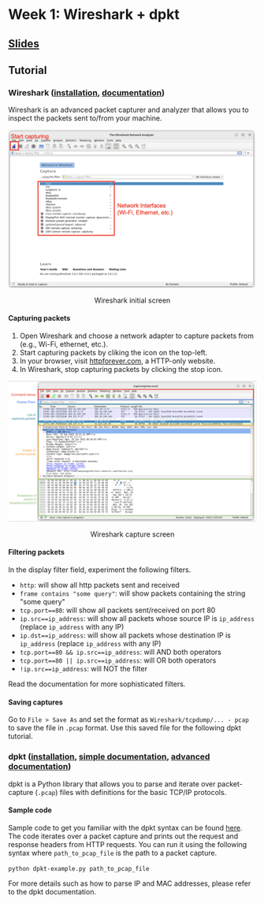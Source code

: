# Week 1: Wireshark + dpkt
## [Slides](https://docs.google.com/presentation/d/136Ypr11F75G9WfbH1vWkKr-sZnsW0-zpPL855_FHc5Q/edit?usp=sharing)

## Tutorial
### Wireshark ([installation](https://www.wireshark.org/download.html), [documentation](https://www.wireshark.org/docs/wsug_html_chunked/))

Wireshark is an advanced packet capturer and analyzer that allows you to inspect the packets sent to/from your machine.

<img src="img/wireshark-1.png">
<p align="center">Wireshark initial screen</p>

#### Capturing packets
1. Open Wireshark and choose a network adapter to capture packets from (e.g., Wi-Fi, ethernet, etc.).
2. Start capturing packets by cliking the icon on the top-left.
3. In your browser, visit [httpforever.com](httpforever.com), a HTTP-only website.
4. In Wireshark, stop capturing packets by clicking the stop icon.

<img src="img/wireshark-2.png">
<p align="center">Wireshark capture screen</p>

#### Filtering packets
In the display filter field, experiment the following filters.
 - `http`: will show all http packets sent and received
 - `frame contains "some query"`: will show packets containing the string "some query"
 - `tcp.port==80`: will show all packets sent/received on port 80
 - `ip.src==ip_address`: will show all packets whose source IP is `ip_address` (replace `ip_address` with any IP)
 - `ip.dst==ip_address`: will show all packets whose destination IP is `ip_address` (replace `ip_address` with any IP)
 - `tcp.port==80 && ip.src==ip_address`: will AND both operators
 - `tcp.port==80 || ip.src==ip_address`: will OR both operators
 - `!ip.src==ip_address`: will NOT the filter

Read the documentation for more sophisticated filters.

#### Saving captures
Go to `File > Save As` and set the format as `Wireshark/tcpdump/... - pcap` to save the file in `.pcap` format. Use this saved file for the following dpkt tutorial.

### dpkt ([installation](https://pypi.org/project/dpkt/), [simple documentation](https://kbandla.github.io/dpkt/), [advanced documentation](https://dpkt.readthedocs.io/en/latest/))
dpkt is a Python library that allows you to parse and iterate over packet-capture (`.pcap`) files with definitions for the basic TCP/IP protocols.

#### Sample code

Sample code to get you familiar with the dpkt syntax can be found [here](https://github.com/Haroon96/ecs152a-fall-2023/tree/main/week1/code/dpkt-example.py). The code iterates over a packet capture and prints out the request and response headers from HTTP requests. You can run it using the following syntax where `path_to_pcap_file` is the path to a packet capture.

```python dpkt-example.py path_to_pcap_file```

For more details such as how to parse IP and MAC addresses, please refer to the dpkt documentation.
